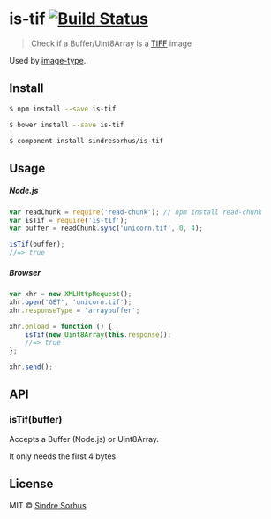# is-tif [![Build Status](https://travis-ci.org/sindresorhus/is-tif.svg?branch=master)](https://travis-ci.org/sindresorhus/is-tif)

> Check if a Buffer/Uint8Array is a [TIFF](http://en.wikipedia.org/wiki/Tagged_Image_File_Format) image

Used by [image-type](https://github.com/sindresorhus/image-type).


## Install

```sh
$ npm install --save is-tif
```

```sh
$ bower install --save is-tif
```

```sh
$ component install sindresorhus/is-tif
```


## Usage

##### Node.js

```js
var readChunk = require('read-chunk'); // npm install read-chunk
var isTif = require('is-tif');
var buffer = readChunk.sync('unicorn.tif', 0, 4);

isTif(buffer);
//=> true
```

##### Browser

```js
var xhr = new XMLHttpRequest();
xhr.open('GET', 'unicorn.tif');
xhr.responseType = 'arraybuffer';

xhr.onload = function () {
	isTif(new Uint8Array(this.response));
	//=> true
};

xhr.send();
```


## API

### isTif(buffer)

Accepts a Buffer (Node.js) or Uint8Array.

It only needs the first 4 bytes.


## License

MIT © [Sindre Sorhus](http://sindresorhus.com)
